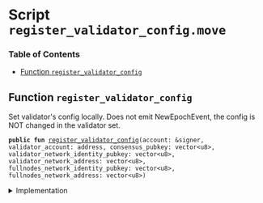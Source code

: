 
<a name="SCRIPT"></a>

# Script `register_validator_config.move`

### Table of Contents

-  [Function `register_validator_config`](#SCRIPT_register_validator_config)



<a name="SCRIPT_register_validator_config"></a>

## Function `register_validator_config`

Set validator's config locally.
Does not emit NewEpochEvent, the config is NOT changed in the validator set.


<pre><code><b>public</b> <b>fun</b> <a href="#SCRIPT_register_validator_config">register_validator_config</a>(account: &signer, validator_account: address, consensus_pubkey: vector&lt;u8&gt;, validator_network_identity_pubkey: vector&lt;u8&gt;, validator_network_address: vector&lt;u8&gt;, fullnodes_network_identity_pubkey: vector&lt;u8&gt;, fullnodes_network_address: vector&lt;u8&gt;)
</code></pre>



<details>
<summary>Implementation</summary>


<pre><code><b>fun</b> <a href="#SCRIPT_register_validator_config">register_validator_config</a>(
    account: &signer,
    validator_account: address,
    consensus_pubkey: vector&lt;u8&gt;,
    validator_network_identity_pubkey: vector&lt;u8&gt;,
    validator_network_address: vector&lt;u8&gt;,
    fullnodes_network_identity_pubkey: vector&lt;u8&gt;,
    fullnodes_network_address: vector&lt;u8&gt;,
) {
    <a href="../../modules/doc/ValidatorConfig.md#0x1_ValidatorConfig_set_config">ValidatorConfig::set_config</a>(
        account,
        validator_account,
        consensus_pubkey,
        validator_network_identity_pubkey,
        validator_network_address,
        fullnodes_network_identity_pubkey,
        fullnodes_network_address
    );
 }
</code></pre>



</details>

